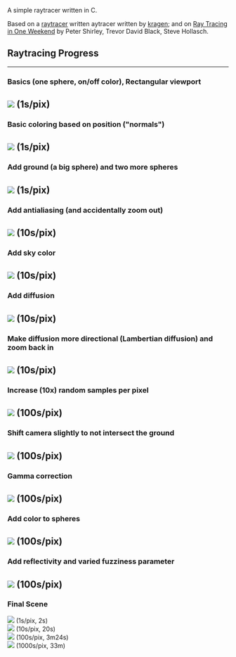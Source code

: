 A simple raytracer written in C.

Based on a [raytracer](http://canonical.org/~kragen/sw/aspmisc/raytracer.c) written 
aytracer written by [kragen](http://canonical.org/~kragen/sw/aspmisc/my-very-first-raytracer.html); and on [Ray Tracing in One Weekend](https://raytracing.github.io/books/RayTracingInOneWeekend.html) by Peter Shirley, Trevor David Black, Steve Hollasch.

## Raytracing Progress
---
### Basics (one sphere, on/off color), Rectangular viewport
<img src="v02.png"> (1s/pix)
---
### Basic coloring based on position ("normals")
<img src="v03.png"> (1s/pix)
---
### Add ground (a big sphere) and two more spheres
<img src="v05.png"> (1s/pix)
---
### Add antialiasing (and accidentally zoom out)
<img src="v06.png"> (10s/pix)
---
### Add sky color
<img src="v07.png"> (10s/pix)
---
### Add diffusion
<img src="v08.png"> (10s/pix)
---
### Make diffusion more directional (Lambertian diffusion) and zoom back in
<img src="v09.png"> (10s/pix)
---
### Increase (10x) random samples per pixel
<img src="v10.png"> (100s/pix)
---
### Shift camera slightly to not intersect the ground
<img src="v11a.png"> (100s/pix)
---
### Gamma correction
<img src="v12.png"> (100s/pix)
---
### Add color to spheres
<img src="v13.png"> (100s/pix)
---
### Add reflectivity and varied fuzziness parameter
<img src="v14.png"> (100s/pix)
---
### Final Scene
<img src="v15a.png"> (1s/pix, 2s) <br>
<img src="v15.png"> (10s/pix, 20s) <br>
<img src="v15b.png"> (100s/pix, 3m24s)<br>
<img src="v15c.png"> (1000s/pix, 33m)
